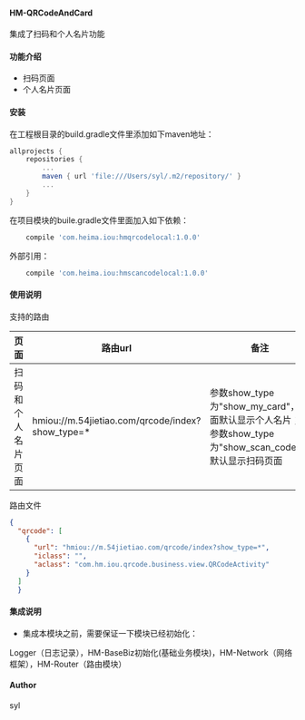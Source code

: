 #### HM-QRCodeAndCard

集成了扫码和个人名片功能

#### 功能介绍

- 扫码页面
- 个人名片页面

#### 安装

在工程根目录的build.gradle文件里添加如下maven地址：

```gradle
allprojects {
    repositories {
        ...
        maven { url 'file:///Users/syl/.m2/repository/' }
        ...
    }
}
```

在项目模块的buile.gradle文件里面加入如下依赖：

```gradle
    compile 'com.heima.iou:hmqrcodelocal:1.0.0'
```

外部引用：

```gradle
    compile 'com.heima.iou:hmscancodelocal:1.0.0'
```

#### 使用说明

支持的路由

| 页面 | 路由url | 备注 |
| ------ | ------ | ------ |
| 扫码和个人名片页面 | hmiou://m.54jietiao.com/qrcode/index?show_type=*| 参数show_type为"show_my_card"，页面默认显示个人名片；参数show_type为"show_scan_code"，默认显示扫码页面|

路由文件

```json
{
  "qrcode": [
    {
      "url": "hmiou://m.54jietiao.com/qrcode/index?show_type=*",
      "iclass": "",
      "aclass": "com.hm.iou.qrcode.business.view.QRCodeActivity"
    }
  ]
  }
```

#### 集成说明

- 集成本模块之前，需要保证一下模块已经初始化：

Logger（日志记录），HM-BaseBiz初始化(基础业务模块)，HM-Network（网络框架），HM-Router（路由模块）

#### Author

syl